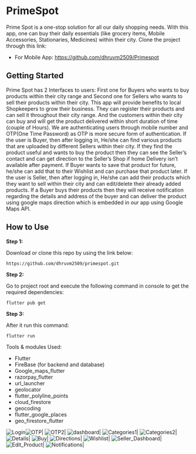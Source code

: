 # PrimeSpot

Prime Spot is a one-stop solution for all our daily shopping needs. With this app, one can buy their daily essentials (like grocery items, Mobile Accessories, Stationaries, Medicines) within their city. 
Clone the project through this link:
   * For Mobile App:  https://github.com/dhruvm2509/Primespot

## Getting Started


Prime Spot has 2 Interfaces to users:
First one for Buyers who wants to buy products within their city range and Second one for Sellers who wants to sell their products within their city. 
This app will provide benefits to local Shopkeepers to grow their business. They can register their products and can sell it throughout their city range. And the customers within their city can buy and will get the product delivered within short duration of time (couple of Hours).
We are authenticating users through mobile number and OTP(One Time Password) as OTP is more secure form of authentication. 
If the user is Buyer, then after logging in, He/she can find various products that are uploaded by different Sellers within their city. If they find the product useful and wants to buy the product then they can see the Seller’s contact and can get direction to the Seller’s Shop if home Delivery isn’t available after payment. If Buyer wants to save that product for future, he/she can add that to their Wishlist and can purchase that product later.
If the user is Seller, then after logging in, He/she can add their products which they want to sell within their city and can edit/delete their already added products. If a Buyer buys their products then they will receive notification regarding the details and address of the buyer and can deliver the product using google maps direction which is embedded in our app using Google Maps API.

## How to Use 

**Step 1:**

Download or clone this repo by using the link below:
```
https://github.com/dhruvm2509/primespot.git
```

**Step 2:**

Go to project root and execute the following command in console to get the required dependencies: 

```
flutter pub get 
```
**Step 3:**

After it run this command:
  ```
  flutter run
  ```
  
  Tools & modules Used:
  - Flutter 
  - FireBase (for backend and database)
  - Google_maps_flutter
  - razorpay_flutter
  - url_launcher
  - geolocator
  - flutter_polyline_points
  - cloud_firestore
  - geocoding
  - flutter_google_places
  - geo_firestore_flutter
  
  
  ![Login](https://github.com/dhruvm2509/primespot/blob/main/Images/Login.jpg)![OTP](https://github.com/dhruvm2509/primespot/blob/main/Images/OTP.jpg)|  ![OTP2](https://github.com/dhruvm2509/primespot/blob/main/Images/OTP2.jpg)|  ![dashboard](https://github.com/dhruvm2509/primespot/blob/main/Images/Dashboard.jpg)|  ![Categories1](https://github.com/dhruvm2509/primespot/blob/main/Images/Categories1.jpg)|  ![ Categories2](https://github.com/dhruvm2509/primespot/blob/main/Images/Categories2.jpg)|  ![Details](https://github.com/dhruvm2509/primespot/blob/main/Images/Product_Details.jpg)|  ![Buy](https://github.com/dhruvm2509/primespot/blob/main/Images/Buy.jpg)|  ![Directions](https://github.com/dhruvm2509/primespot/blob/main/Images/Directions.jpg)|  ![Wishlist](https://github.com/dhruvm2509/primespot/blob/main/Images/Wishlist.jpg)|  ![Seller_Dashboard](https://github.com/dhruvm2509/primespot/blob/main/Images/Seller_Dashboard.jpg)|  ![Edit_Product](https://github.com/dhruvm2509/primespot/blob/main/Images/Edit_Product.jpg)|  ![Notifications](https://github.com/dhruvm2509/primespot/blob/main/Images/Notifications.jpg)|
